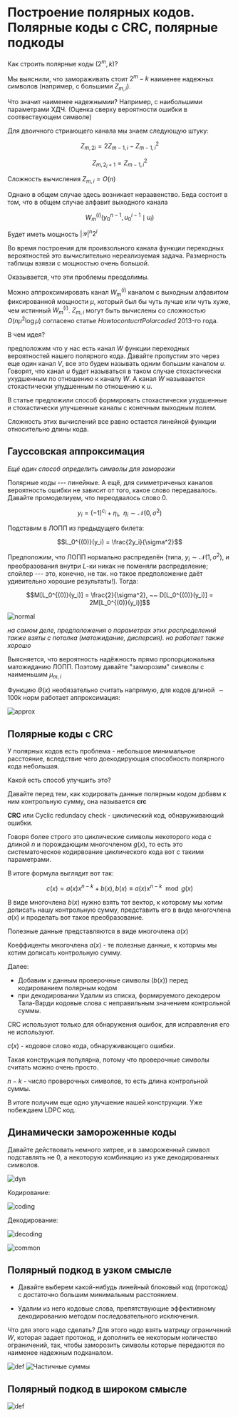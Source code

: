 # Построение полярных кодов. Полярные коды с CRC, полярные подкоды

Как строить полярные коды $(2^m, k)$?

Мы выяснили, что замораживать стоит $2^m - k$ наименее надежных символов (например, с большими $Z_{m,i}$).

Что значит наименее надежнымии? Например, с наибольшими параметрами ХДЧ. (Оценка сверху вероятности ошибки в соотвествующем символе)

Для двоичного стриающего канала мы знаем следующую штуку:

$$Z_{m,2i} = 2Z_{m-1,i} - Z^2_{m-1, i}$$

$$Z_{m, 2_i + 1} = Z^2_{m-1, i}$$

Сложность вычисления $Z_{m,i} = O(n)$

Однако в общем случае здесь возникает нераавенство. Беда состоит в том, что в общем случае алфавит выходного канала

$$W^{(i)}_m(y^{n-1}_0, u^{i-1}_0 \mid u_i)$$

Будет иметь мощность $|\mathcal{Y}|^n2^i$

Во время построения для проивзольного канала функции переходных вероятностей это вычислительно нереализуемая задача. Размерность таблицы взявзи с мощностью очень большой.

Оказывается, что эти проблемы преодолимы.

Можно аппроксимировать канал $W^{(i)}_m$ каналом с выходным алфавитом фиксированной мощности $\mu$, который был бы чуть лучше или чуть хуже, чем истинный $W^{(i)}_m$. $Z_{m, i}$ могут быть вычислены со сложностью $O(n\mu^2\log \mu)$ согласено статье $How to contucrt Polar coded$ 2013-го года.

В чем идея?

предположим что у нас есть канал $W$ функции переходных вероятностей нашего полярного кода. Давайте пропустим это через еще один канал $V$, все это будем называть одним большим каналом $u$. Говорят, что канал $u$ будет называться в таком случае стохастически ухудшенным по отношению к каналу $W$. А канал $W$ называается стохастически улудшенным по отношению к $u$.

В статье предложили способ формировать стохастически ухудшенные и стохастически улучшенные каналы с конечным выходным полем.

Сложность этих вычислений все равно остается линейной функции относительно длины кода.

## Гауссовская аппроксимация

*Ещё один способ определить символы для заморозки*

Полярные коды --- линейные. А ещё, для симметриченых каналов вероятность ошибки не зависит от того, какое слово передавалось. Давайте промоделиуем, что переодвалось слово 0.

$$y_i = (-1)^{c_i} + \eta_i, ~~ \eta_i \sim \mathcal{N}(0, \sigma^2)$$

Подставим в ЛОПП из предыдущего билета:

$$L_0^{(0)}(y_i) = \frac{2y_i}{\sigma^2}$$

Предположим, что ЛОПП нормально распределён (типа, $y_i \sim \mathcal{N}(1, \sigma^2)$, и преобразования внутри $L$-ки никак не поменяли распределение; спойлер --- это, конечно, не так. но такое предположение даёт удивительно хорошие результаты!). Тогда:

$$M[L_0^{(0)}(y_i)] = \frac{2}{\sigma^2}, ~~ D[L_0^{(0)}(y_i)] = 2M[L_0^{(0)}(y_i)]$$

![normal](./assets/16_2.png)

*на самом деле, предположения о параметрах этих распределений также взяты с потолка (матожидание, дисперсия). но работает также хорошо*

Выясняется, что вероятность надёжность прямо пропорциональна матожиданию ЛОПП. Поэтому давайте "заморозим" символы с наименьшим $\mu_{m, i}$

Функцию $\Theta(x)$ необязательно считать напрямую, для кодов длиной $\sim 100k$ норм работает аппроксимация:

![approx](./assets/16_6.png)


## Полярные коды с CRC

У полярных кодов есть проблема - небольшое минимальное расстояние, вследствие чего доекодирующая способность полярного кода небольшая.

Какой есть способ улучшить это?

Давайте перед тем, как кодировать данные полярным кодом добавм к ним контрольную сумму, она называется **crc**

**CRC** или Cyclic redundacy check - циклический код, обнаруживающий ошибки.

Говоря более строго это циклические символы некоторого кода с длиной $n$ и порождающим многочленом $g(x)$, то есть это систематоческое кодирвоание циклического кода вот с такими параметрами.

В итоге формула выглядит вот так:

$$c(x) = a(x)x^{n-k} + b(x), b(x)
\equiv a(x)x^{n-k} \mod g(x)$$

В виде многочлена $b(x)$ нужно взять тот вектор, к которому мы хотим дописать нашу контрольную сумму, представить его в виде многочлена $a(x)$ и проделать вот такое преобразование.

Полезные данные представляются в виде многочлена $a(x)$

Коеффиценты многочлена $a(x)$ - те полезные данные, к котормы мы хотим дописать контрольную сумму.

Далее:

 - Добавим к данным проверочные символы $(b(x))$ перед кодированием полярным кодом
 -  при декодировании Удалим из списка, формируемого декодером Тала-Варди кодовые слова с неправильным значением контрольной суммы.

CRC используют только для обнаружения ошибок, для исправления его не используют.

$c(x)$ - кодовое слово кода, обнаруживающего ошибки.

Такая конструкция популярна, потому что проверочные символы считать можно очень просто.

$n - k$ - число проверочных символов, то есть длина контрольной суммы.

В итоге получим еще одно улучшение нашей конструкции. Уже побеждаем LDPC код.

## Динамически замороженные коды

Давайте действовать немного хитрее, и в замороженный символ подставлять не 0, а некоторую комбинацию из уже декодированных символов.

![dyn](./assets/16_3.png)

Кодирование:

![coding](./assets/16_5.png)

Декодирование:

![decoding](./assets/16_4.png)

![common](./assets/16_9.png)


## Полярный подкод в узком смысле

* Давайте выберем какой-нибудь линейный блоковый код (протокод) с достаточно большим минимальным расстоянием.

* Удалим из него кодовые слова, препятствующие эффективному декодированию методом последовательного исключения.

Что для этого надо сделать? Для этого надо взять матрицу ограничений $W$, которая задает протокод, и дополнить ее некоторым количество ограничений, так, чтобы заморозить символы которые передаются по наименее надежным подканалом.

![def](./assets/16_7.png)
![Частичные суммы](./assets/16_1.png)

## Полярный подкод в широком смысле

![def](./assets/16_8.png)